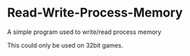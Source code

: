 # Read-Write-Process-Memory
A simple program used to write/read process memory

This could only be used on 32bit games.
